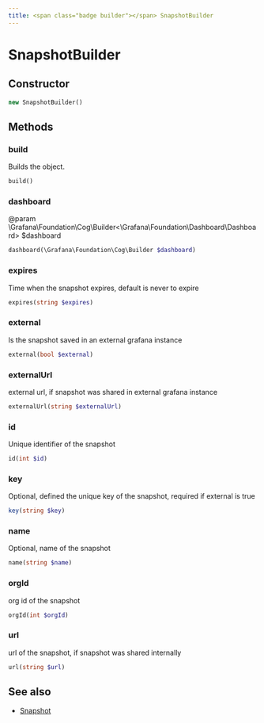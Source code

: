```yaml
---
title: <span class="badge builder"></span> SnapshotBuilder
---
```

# <span class="badge builder"></span> SnapshotBuilder

## Constructor

```php
new SnapshotBuilder()
```
## Methods

### <span class="badge object-method"></span> build

Builds the object.

```php
build()
```

### <span class="badge object-method"></span> dashboard

@param \Grafana\Foundation\Cog\Builder<\Grafana\Foundation\Dashboard\Dashboard> $dashboard

```php
dashboard(\Grafana\Foundation\Cog\Builder $dashboard)
```

### <span class="badge object-method"></span> expires

Time when the snapshot expires, default is never to expire

```php
expires(string $expires)
```

### <span class="badge object-method"></span> external

Is the snapshot saved in an external grafana instance

```php
external(bool $external)
```

### <span class="badge object-method"></span> externalUrl

external url, if snapshot was shared in external grafana instance

```php
externalUrl(string $externalUrl)
```

### <span class="badge object-method"></span> id

Unique identifier of the snapshot

```php
id(int $id)
```

### <span class="badge object-method"></span> key

Optional, defined the unique key of the snapshot, required if external is true

```php
key(string $key)
```

### <span class="badge object-method"></span> name

Optional, name of the snapshot

```php
name(string $name)
```

### <span class="badge object-method"></span> orgId

org id of the snapshot

```php
orgId(int $orgId)
```

### <span class="badge object-method"></span> url

url of the snapshot, if snapshot was shared internally

```php
url(string $url)
```

## See also

 * <span class="badge object-type-class"></span> [Snapshot](./object-Snapshot.md)
